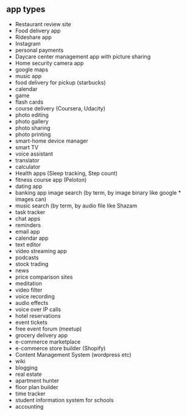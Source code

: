 ## app types

* Restaurant review site
* Food delivery app
* Rideshare app
* Instagram
* personal payments
* Daycare center management app with picture sharing
* Home security camera app
* google maps
* music app
* food delivery for pickup (starbucks)
* calendar
* game
* flash cards
* course delivery (Coursera, Udacity)
* photo editing
* photo gallery
* photo sharing
* photo printing
* smart-home device manager
* smart TV
* voice assistant
* translator
* calculator
* Health apps (Sleep tracking, Step count)
* fitness course app (Peloton)
* dating app
* banking app
image search (by term, by image binary like google * images can)
* music search (by term, by audio file like Shazam
* task tracker
* chat apps
* reminders
* email app
* calendar app
* text editor
* video streaming app
* podcasts
* stock trading
* news
* price comparison sites
* meditation
* video filter
* voice recording
* audio effects
* voice over IP calls
* hotel reservations
* event tickets
* free event forum (meetup)
* grocery delivery app
* e-commerce marketplace
* e-commerce store builder (Shopify)
* Content Management System (wordpress etc)
* wiki
* blogging
* real estate
* apartment hunter
* floor plan builder
* time tracker
* student information system for schools
* accounting